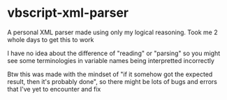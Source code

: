 # vbscript-xml-parser
A personal XML parser made using only my logical reasoning. Took me 2 whole days to get this to work

I have no idea about the difference of "reading" or "parsing" so you might see some terminologies in variable names being interpretted incorrectly

Btw this was made with the mindset of "if it somehow got the expected result, then it's probably done", so there might be lots of bugs and errors that I've yet to encounter and fix
